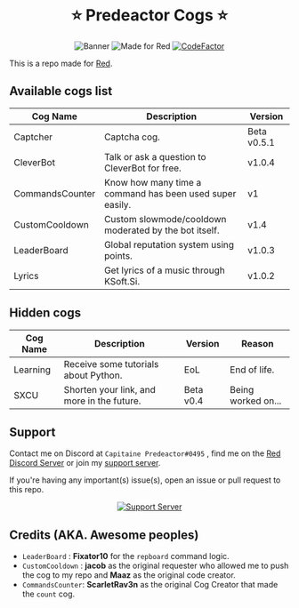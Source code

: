 <h1 align="center">⭐ Predeactor Cogs ⭐</h1>

<p align="center">
  <img src="https://repository-images.githubusercontent.com/245725383/2fbcee00-906c-11ea-8da9-ecbb66c5b7d4" alt="Banner">
  <img src="https://img.shields.io/badge/Made%20for-Red%20v3-red?logo=discord" alt="Made for Red">
  <a href="https://www.codefactor.io/repository/github/predeactor/predeactor-cogs">
    <img src="https://www.codefactor.io/repository/github/predeactor/predeactor-cogs/badge" alt="CodeFactor" />
  </a>
</p>

This is a repo made for [Red](https://github.com/Cog-Creators/Red-DiscordBot).

## Available cogs list

| Cog Name        | Description                                              | Version     |
| --------------- | -------------------------------------------------------- | ----------- |
| Captcher        | Captcha cog.                                             | Beta v0.5.1 |
| CleverBot       | Talk or ask a question to CleverBot for free.            | v1.0.4      |
| CommandsCounter | Know how many time a command has been used super easily. | v1          |
| CustomCooldown  | Custom slowmode/cooldown moderated by the bot itself.    | v1.4        |
| LeaderBoard     | Global reputation system using points.                   | v1.0.3      |
| Lyrics          | Get lyrics of a music through KSoft.Si.                  | v1.0.2      |

## Hidden cogs

| Cog Name | Description                                | Version   | Reason             |
| -------- | ------------------------------------------ | --------- | ------------------ |
| Learning | Receive some tutorials about Python.       | EoL       | End of life.       |
| SXCU     | Shorten your link, and more in the future. | Beta v0.4 | Being worked on... |

## Support

Contact me on Discord at `Capitaine Predeactor#0495` , find me on the [Red Discord Server](https://discord.gg/red) or join my [support server](https://discord.gg/zg6ydua).

If you're having any important(s) issue(s), open an issue or pull request to this repo.
<p align="center">
  <a href="https://discord.gg/zg6ydua">
    <img src="https://discord.com/api/guilds/731147725902708827/widget.png?style=banner4" alt="Support Server">
  </a>
</p>

## Credits (AKA. Awesome peoples)

* `LeaderBoard` : **Fixator10** for the `repboard` command logic.
* `CustomCooldown` : **jacob** as the original requester who allowed me to push the cog to my repo and **Maaz** as the original code creator.
* `CommandsCounter`: **ScarletRav3n** as the original Cog Creator that made the `count` cog.
